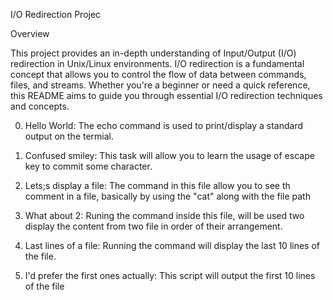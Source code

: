 I/O Redirection Projec

Overview

This project provides an in-depth understanding of Input/Output (I/O) redirection in Unix/Linux environments. I/O redirection is a fundamental concept that allows you to control the flow of data between commands, files, and streams. Whether you're a beginner or need a quick reference, this README aims to guide you through essential I/O redirection techniques and concepts.

0. Hello World: The echo command is used to print/display a standard output on the termial.

1. Confused smiley: This task will allow you to learn the usage of escape key to commit some character.

2. Lets;s display a file: The command in this file allow you to see th comment in a file, basically by using the "cat" along with the file path

3. What about 2: Runing  the command inside this file, will be used two display the content from two file in order of their arrangement.

4. Last lines of a file: Running the command will display the last 10 lines of the file.

5. I'd prefer the first ones actually: This script will output the first 10 lines of the file  
